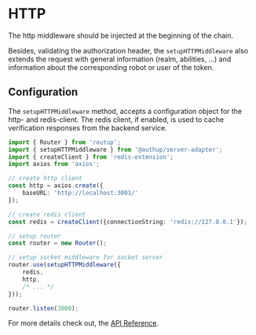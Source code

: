# HTTP

The http middleware should be injected at the beginning of the  chain. 

Besides, validating the authorization header, the `setupHTTPMiddleware` also extends the request 
with general information (realm, abilities, ...) and information about the corresponding robot or user of the token.

## Configuration

The `setupHTTPMiddleware` method, accepts a configuration object for the http- and redis-client.
The redis client, if enabled, is used to cache verification responses from the backend service.

```typescript
import { Router } from 'routup';
import { setupHTTPMiddleware } from '@authup/server-adapter';
import { createClient } from 'redis-extension';
import axios from 'axios';

// create http client
const http = axios.create({
    baseURL: 'http://localhost:3001/'
});

// create redis client
const redis = createClient({connectionString: 'redis://127.0.0.1'});

// setup router
const router = new Router();

// setup socket middleware for socket server
router.use(setupHTTPMiddleware({
    redis,
    http,
    /* ... */
}));

router.listen(3000);
```

For more details check out, the [API Reference]().

